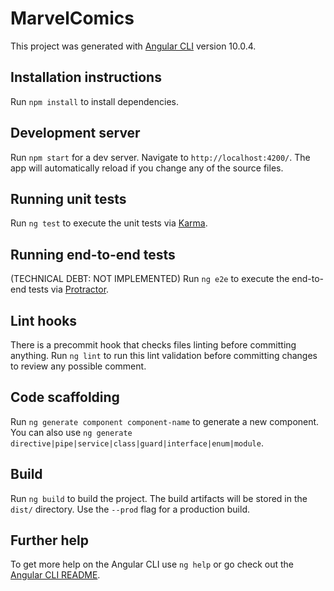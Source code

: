 # MarvelComics

This project was generated with [Angular CLI](https://github.com/angular/angular-cli) version 10.0.4.

## Installation instructions

Run `npm install` to install dependencies.

## Development server

Run `npm start` for a dev server. Navigate to `http://localhost:4200/`. The app will automatically reload if you change any of the source files.

## Running unit tests

Run `ng test` to execute the unit tests via [Karma](https://karma-runner.github.io).

## Running end-to-end tests

(TECHNICAL DEBT: NOT IMPLEMENTED)
Run `ng e2e` to execute the end-to-end tests via [Protractor](http://www.protractortest.org/).

## Lint hooks

There is a precommit hook that checks files linting before committing anything. Run `ng lint` to run this lint validation before committing changes to review any possible comment.

## Code scaffolding

Run `ng generate component component-name` to generate a new component. You can also use `ng generate directive|pipe|service|class|guard|interface|enum|module`.

## Build

Run `ng build` to build the project. The build artifacts will be stored in the `dist/` directory. Use the `--prod` flag for a production build.

## Further help

To get more help on the Angular CLI use `ng help` or go check out the [Angular CLI README](https://github.com/angular/angular-cli/blob/master/README.md).
